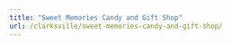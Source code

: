 ```yaml
---
title: "Sweet Memories Candy and Gift Shop"
url: /clarksville/sweet-memories-candy-and-gift-shop/
---
```

